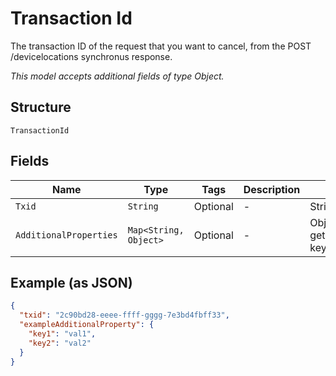 
# Transaction Id

The transaction ID of the request that you want to cancel, from the POST /devicelocations synchronus response.

*This model accepts additional fields of type Object.*

## Structure

`TransactionId`

## Fields

| Name | Type | Tags | Description | Getter | Setter |
|  --- | --- | --- | --- | --- | --- |
| `Txid` | `String` | Optional | - | String getTxid() | setTxid(String txid) |
| `AdditionalProperties` | `Map<String, Object>` | Optional | - | Object getAdditionalProperty(String key) | additionalProperty(String key, Object value) |

## Example (as JSON)

```json
{
  "txid": "2c90bd28-eeee-ffff-gggg-7e3bd4fbff33",
  "exampleAdditionalProperty": {
    "key1": "val1",
    "key2": "val2"
  }
}
```

